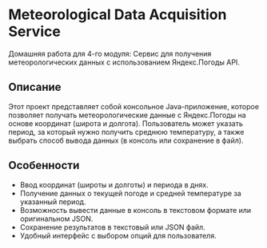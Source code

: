 # Meteorological Data Acquisition Service

Домашняя работа для 4-го модуля: Сервис для получения метеорологических данных с использованием Яндекс.Погоды API.

## Описание

Этот проект представляет собой консольное Java-приложение, которое позволяет получать метеорологические данные с 
Яндекс.Погоды на основе координат (широта и долгота). Пользователь может указать период, за который нужно получить 
среднюю температуру, а также выбрать способ вывода данных (в консоль или сохранение в файл).

## Особенности

- Ввод координат (широты и долготы) и периода в днях.
- Получение данных о текущей погоде и средней температуре за указанный период.
- Возможность вывести данные в консоль в текстовом формате или оригинальном JSON.
- Сохранение результатов в текстовый или JSON файл.
- Удобный интерфейс с выбором опций для пользователя.
